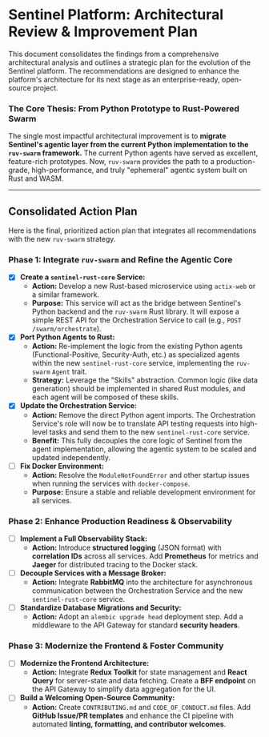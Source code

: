 # Sentinel Platform: Architectural Review & Improvement Plan

This document consolidates the findings from a comprehensive architectural analysis and outlines a strategic plan for the evolution of the Sentinel platform. The recommendations are designed to enhance the platform's architecture for its next stage as an enterprise-ready, open-source project.

### The Core Thesis: From Python Prototype to Rust-Powered Swarm

The single most impactful architectural improvement is to **migrate Sentinel's agentic layer from the current Python implementation to the `ruv-swarm` framework.** The current Python agents have served as excellent, feature-rich prototypes. Now, `ruv-swarm` provides the path to a production-grade, high-performance, and truly "ephemeral" agentic system built on Rust and WASM.

---

## Consolidated Action Plan

Here is the final, prioritized action plan that integrates all recommendations with the new `ruv-swarm` strategy.

### Phase 1: Integrate `ruv-swarm` and Refine the Agentic Core

*   [x] **Create a `sentinel-rust-core` Service:**
    *   **Action:** Develop a new Rust-based microservice using `actix-web` or a similar framework.
    *   **Purpose:** This service will act as the bridge between Sentinel's Python backend and the `ruv-swarm` Rust library. It will expose a simple REST API for the Orchestration Service to call (e.g., `POST /swarm/orchestrate`).
*   [x] **Port Python Agents to Rust:**
    *   **Action:** Re-implement the logic from the existing Python agents (Functional-Positive, Security-Auth, etc.) as specialized agents within the new `sentinel-rust-core` service, implementing the `ruv-swarm` `Agent` trait.
    *   **Strategy:** Leverage the "Skills" abstraction. Common logic (like data generation) should be implemented in shared Rust modules, and each agent will be composed of these skills.
*   [x] **Update the Orchestration Service:**
    *   **Action:** Remove the direct Python agent imports. The Orchestration Service's role will now be to translate API testing requests into high-level tasks and send them to the new `sentinel-rust-core` service.
    *   **Benefit:** This fully decouples the core logic of Sentinel from the agent implementation, allowing the agentic system to be scaled and updated independently.
*   [ ] **Fix Docker Environment:**
    *   **Action:** Resolve the `ModuleNotFoundError` and other startup issues when running the services with `docker-compose`.
    *   **Purpose:** Ensure a stable and reliable development environment for all services.

### Phase 2: Enhance Production Readiness & Observability

*   [ ] **Implement a Full Observability Stack:**
    *   **Action:** Introduce **structured logging** (JSON format) with **correlation IDs** across all services. Add **Prometheus** for metrics and **Jaeger** for distributed tracing to the Docker stack.
*   [ ] **Decouple Services with a Message Broker:**
    *   **Action:** Integrate **RabbitMQ** into the architecture for asynchronous communication between the Orchestration Service and the new `sentinel-rust-core` service.
*   [ ] **Standardize Database Migrations and Security:**
    *   **Action:** Adopt an `alembic upgrade head` deployment step. Add a middleware to the API Gateway for standard **security headers**.

### Phase 3: Modernize the Frontend & Foster Community

*   [ ] **Modernize the Frontend Architecture:**
    *   **Action:** Integrate **Redux Toolkit** for state management and **React Query** for server-state and data fetching. Create a **BFF endpoint** on the API Gateway to simplify data aggregation for the UI.
*   [ ] **Build a Welcoming Open-Source Community:**
    *   **Action:** Create `CONTRIBUTING.md` and `CODE_OF_CONDUCT.md` files. Add **GitHub Issue/PR templates** and enhance the CI pipeline with automated **linting, formatting, and contributor welcomes**.